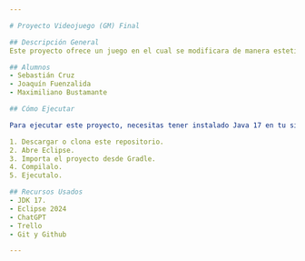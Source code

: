 ```yaml
---

# Proyecto Videojuego (GM) Final

## Descripción General
Este proyecto ofrece un juego en el cual se modificara de manera estetica y estrucutura de codigos, implementando metodologias de encapsulamiento, clases abstractas y interfaces entre otros.

## Alumnos 
- Sebastián Cruz
- Joaquín Fuenzalida
- Maximiliano Bustamante

## Cómo Ejecutar

Para ejecutar este proyecto, necesitas tener instalado Java 17 en tu sistema. Sigue estos pasos:

1. Descargar o clona este repositorio.
2. Abre Eclipse.
3. Importa el proyecto desde Gradle.
4. Compilalo.
5. Ejecutalo.

## Recursos Usados
- JDK 17.
- Eclipse 2024
- ChatGPT
- Trello
- Git y Github

---
```


